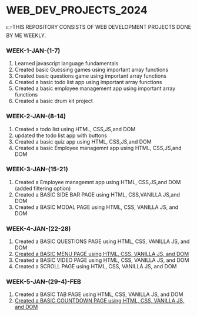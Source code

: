 # WEB_DEV_PROJECTS_2024
👉THIS REPOSITORY CONSISTS OF WEB DEVELOPMENT PROJECTS DONE BY ME WEEKLY. 

<h3>WEEK-1-JAN-(1-7)</h3>
<ol>
  <li>
   Learned javascript language fundamentals 
 </li>
 <li>
   Created basic Guessing games using important array functions
 </li>
  <li>
   Created basic questions game using important array functions
 </li>
  <li>
   Created a basic todo list app using important array functions
 </li>
  </li>
  <li>
   Created a basic employee management app using important array functions
 </li>
 <li>
   Created a basic drum kit project
 </li>
</ol>
<h3>WEEK-2-JAN-(8-14)</h3>
<ol>
  <li>Created a todo list using HTML, CSS,JS,and DOM</li>
  <li>updated the todo list app with buttons</li>
  <li>Created a basic quiz app using HTML, CSS,JS,and DOM</li>
  <li>Created a basic Employee managemnt app using HTML, CSS,JS,and DOM</li>
  
</ol>
<h3>WEEK-3-JAN-(15-21)</h3>
<ol>
  <li>Created a Employee managemnt app using HTML, CSS,JS,and DOM (added filtering option)</li>
  <li>Created a BASIC SIDE BAR PAGE using HTML, CSS,VANILLA JS,and DOM</li>
    <li>Created a BASIC MODAL PAGE using HTML, CSS, VANILLA JS, and DOM</li>
</ol>
<h3>WEEK-4-JAN-(22-28)</h3>
<ol>
    <li>Created a BASIC QUESTIONS PAGE using HTML, CSS, VANILLA JS, and DOM</li>
   <li><a href="https://rishivarma99.github.io/Menu-app_project/" alt="menu-app">Created a BASIC MENU PAGE using HTML, CSS, VANILLA JS, and DOM</a></li> 
   <li>Created a BASIC VIDEO PAGE using HTML, CSS, VANILLA JS, and DOM</li>
   <li>Created a  SCROLL PAGE using HTML, CSS, VANILLA JS, and DOM</li>
</ol>
<h3>WEEK-5-JAN-(29-4)-FEB</h3>
<ol>
    <li>Created a BASIC TAB PAGE using HTML, CSS, VANILLA JS, and DOM</li>
   <li><a href="https://rishivarma99.github.io/Coundown_app_Project/" alt="menu-app">Created a BASIC COUNTDOWN PAGE using HTML, CSS, VANILLA JS, and DOM</a></li> 
</ol>

